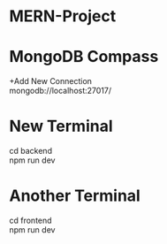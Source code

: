 # MERN-Project

# MongoDB Compass
+Add New Connection <br>
mongodb://localhost:27017/

# New Terminal
cd backend <br>
npm run dev

# Another Terminal
cd frontend <br>
npm run dev
